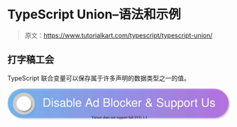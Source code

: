 # TypeScript Union–语法和示例

> 原文：<https://www.tutorialkart.com/typescript/typescript-union/>

## 打字稿工会

TypeScript 联合变量可以保存属于许多声明的数据类型之一的值。

[![](img/925da31b32d6bc3827932f6c8afb11bb.png)](https://www.tutorialkart.com/)